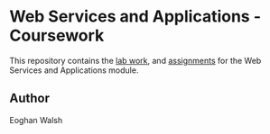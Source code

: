 # Web Services and Applications - Coursework

This repository contains the [lab work](./mywork/), and [assignments](./assignments/) for the Web Services and Applications module.

## Author
Eoghan Walsh